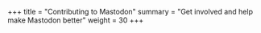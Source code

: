 +++
title = "Contributing to Mastodon"
summary = "Get involved and help make Mastodon better"
weight = 30
+++